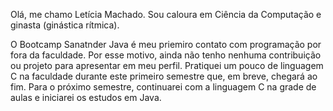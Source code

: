 Olá, me chamo Letícia Machado. Sou caloura em Ciência da Computação e ginasta (ginástica rítmica).

O Bootcamp Sanatnder Java é meu priemiro contato com programação por fora da faculdade. Por esse motivo, ainda não tenho nenhuma contribuição ou projeto para apresentar em meu perfil. 
Pratiquei um pouco de linguagem C na faculdade durante este primeiro semestre que, em breve, chegará ao fim. Para o próximo semestre, continuarei com a linguagem C na grade de aulas e iniciarei os estudos em Java. 

